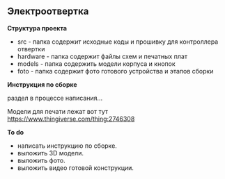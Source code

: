 Электроотвертка
-------------------------------
**Структура проекта**
- src - папка содержит исходные коды и прошивку для контроллера отвертки
- hardware - папка содержит файлы схем и печатных плат
- models - папка содержить модели корпуса и кнопок
- foto - папка содержит фото готового устройства и  этапов сборки

**Инструкция по сборке**

раздел в процессе написания...

Модели для печати лежат вот тут https://www.thingiverse.com/thing:2746308

**To do**
- написать инструкцию по сборке.
- выложить 3D модели.
- выложить фото.
- выложить видео готовой конструкции.